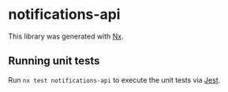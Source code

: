 # notifications-api

This library was generated with [Nx](https://nx.dev).

## Running unit tests

Run `nx test notifications-api` to execute the unit tests via [Jest](https://jestjs.io).
